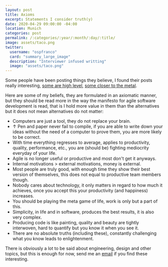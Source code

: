```yaml
---
layout: post
title: Axioms
excerpt: Statements I consider truth(y)
date: 2020-04-29 09:00:00 -04:00
location: Munich
categories: post
permalink: /:categories/:year/:month/:day/:title/
image: assets/taco.png
twitter:
  username: "ospfranco"
  card: "summary_large_image"
  description: "Interviewer infused writting"
  image: "assets/taco.png"
---
```

Some people have been posting things they believe, I found their posts really interesting, [some are high level](https://blog.wesleyac.com/posts/engineering-beliefs), [some closer to the metal](https://blog.wesleyac.com/posts/engineering-beliefs).

Here are some of my beliefs, they are formulated in an axiomatic manner, but they should be read more in the way the manifesto for agile software development is read, that is I hold more value in them than the alternatives but it does not mean alternatives do not matter:

- Computers are just a tool, they do not replace your brain.
- ↑ Pen and paper never fail to compile, if you are able to write down your ideas without the need of a computer to prove them, you are more likely to be correct.
- With time everything regresses to average, applies to productivity, quality, performance, etc., you are (should be) fighting mediocrity everyday of your life.
- Agile is no longer useful or productive and most don't get it anyways.
- Internal motivations > external motivations, money is external.
- Most people are truly good, with enough time they show their best version of themselves, this does not equal to productive team members though.
- Nobody cares about technology, it only matters in regard to how much it achieves, once you accept this your productivity (and happiness) increases.
- You should be playing the meta game of life, work is only but a part of this.
- Simplicity, in life and in software, produces the best results, it is also very complex.
- Producing code is like painting, quality and beauty are tightly interwoven, hard to quantify but you know it when you see it.
- There are no absolute truths (including these), constantly challenging what you know leads to enlightenment.

There is obviously a lot to be said about engineering, design and other topics, but this is enough for now, send me an [email](mailto:ospfranco@protonmail.com) if you find these interesting.